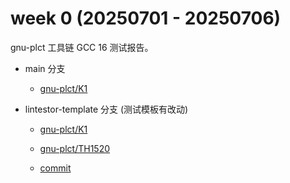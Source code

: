 # week 0 (20250701 - 20250706)

gnu-plct 工具链 GCC 16 测试报告。

- main 分支

  - [gnu-plct/K1](https://github.com/QA-Team-lo/ruyisdk-gnu-tests/commit/79bcff10f10200e011a8c14dcb68fa6779534bc5)

- lintestor-template 分支 (测试模板有改动)

  - [gnu-plct/K1](https://github.com/QA-Team-lo/ruyisdk-gnu-tests/blob/35b0cd1e4714df6b51c6a61b0216b48f82258f5f/reports/gnu-plct/K1/README.test.report.md)

  - [gnu-plct/TH1520](https://github.com/QA-Team-lo/ruyisdk-gnu-tests/blob/35b0cd1e4714df6b51c6a61b0216b48f82258f5f/reports/gnu-plct/TH1520/README.test.report.md)

  - [commit](https://github.com/QA-Team-lo/ruyisdk-gnu-tests/commit/35b0cd1e4714df6b51c6a61b0216b48f82258f5f)